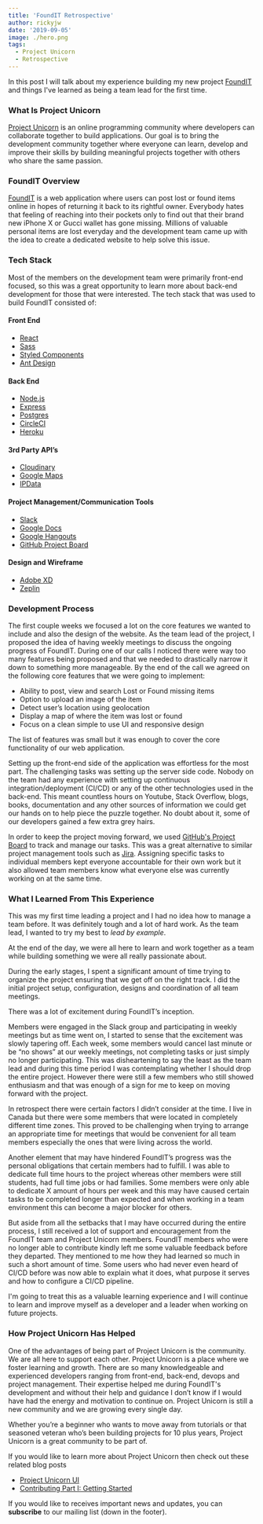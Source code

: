 ```yaml
---
title: 'FoundIT Retrospective'
author: rickyjw
date: '2019-09-05'
image: ./hero.png
tags:
  - Project Unicorn
  - Retrospective
---
```


In this post I will talk about my experience building my new project [FoundIT](https://foundit.herokuapp.com) and things I've learned as being a team lead for the first time.

### What Is Project Unicorn

[Project Unicorn](https://projectunicorn.net/) is an online programming community where developers can collaborate together to build applications. Our goal is to bring the development community together where everyone can learn, develop and improve their skills by building meaningful projects together with others who share the same passion.

### FoundIT Overview

[FoundIT](https://foundit.herokuapp.com) is a web application where users can post lost or found items online in hopes of returning it back to its rightful owner. Everybody hates that feeling of reaching into their pockets only to find out that their brand new iPhone X or Gucci wallet has gone missing. Millions of valuable personal items are lost everyday and the development team came up with the idea to create a dedicated website to help solve this issue.

### Tech Stack

Most of the members on the development team were primarily front-end focused, so this was a great opportunity to learn more about back-end development for those that were interested. The tech stack that was used to build FoundIT consisted of:

#### Front End

- [React](https://reactjs.org/)
- [Sass](https://sass-lang.com/)
- [Styled Components](https://www.styled-components.com/)
- [Ant Design](https://ant.design/)

#### Back End

- [Node.js](https://nodejs.org/en/)
- [Express](https://expressjs.com/)
- [Postgres](https://www.postgresql.org/)
- [CircleCI](https://circleci.com/)
- [Heroku](https://www.heroku.com/)

#### 3rd Party API’s

- [Cloudinary](https://cloudinary.com/documentation/cloudinary_references)
- [Google Maps](https://developers.google.com/maps/documentation/javascript/tutorial)
- [IPData](https://ipdata.co/)

#### Project Management/Communication Tools

- [Slack](https://slack.com)
- [Google Docs](https://docs.google.com)
- [Google Hangouts](https://hangouts.google.com/webchat/start)
- [GitHub Project Board](https://github.com/features/project-management/)

#### Design and Wireframe

- [Adobe XD](https://www.adobe.com/ca/products/xd.html)
- [Zeplin](https://zeplin.io/)

### Development Process

The first couple weeks we focused a lot on the core features we wanted to include and also the design of the website. As the team lead of the project, I proposed the idea of having weekly meetings to discuss the ongoing progress of FoundIT. During one of our calls I noticed there were way too many features being proposed and that we needed to drastically narrow it down to something more manageable. By the end of the call we agreed on the following core features that we were going to implement:

- Ability to post, view and search Lost or Found missing items
- Option to upload an image of the item
- Detect user’s location using geolocation
- Display a map of where the item was lost or found
- Focus on a clean simple to use UI and responsive design

The list of features was small but it was enough to cover the core functionality of our web application.

Setting up the front-end side of the application was effortless for the most part. The challenging tasks was setting up the server side code. Nobody on the team had any experience with setting up continuous integration/deployment (CI/CD) or any of the other technologies used in the back-end. This meant countless hours on Youtube, Stack Overflow, blogs, books, documentation and any other sources of information we could get our hands on to help piece the puzzle together. No doubt about it, some of our developers gained a few extra grey hairs.

In order to keep the project moving forward, we used [GitHub's Project Board](https://github.com/features/project-management/) to track and manage our tasks. This was a great alternative to similar project management tools such as [Jira](https://www.atlassian.com/software/jira). Assigning specific tasks to individual members kept everyone accountable for their own work but it also allowed team members know what everyone else was currently working on at the same time.

### What I Learned From This Experience

This was my first time leading a project and I had no idea how to manage a team before. It was definitely tough and a lot of hard work. As the team lead, I wanted to try my best to _lead by example_.

At the end of the day, we were all here to learn and work together as a team while building something we were all really passionate about.

During the early stages, I spent a significant amount of time trying to organize the project ensuring that we get off on the right track. I did the initial project setup, configuration, designs and coordination of all team meetings.

There was a lot of excitement during FoundIT’s inception.

Members were engaged in the Slack group and participating in weekly meetings but as time went on, I started to sense that the excitement was slowly tapering off. Each week, some members would cancel last minute or be “no shows” at our weekly meetings, not completing tasks or just simply no longer participating. This was disheartening to say the least as the team lead and during this time period I was contemplating whether I should drop the entire project. However there were still a few members who still showed enthusiasm and that was enough of a sign for me to keep on moving forward with the project.

In retrospect there were certain factors I didn’t consider at the time. I live in Canada but there were some members that were located in completely different time zones. This proved to be challenging when trying to arrange an appropriate time for meetings that would be convenient for all team members especially the ones that were living across the world.

Another element that may have hindered FoundIT’s progress was the personal obligations that certain members had to fulfill. I was able to dedicate full time hours to the project whereas other members were still students, had full time jobs or had families. Some members were only able to dedicate X amount of hours per week and this may have caused certain tasks to be completed longer than expected and when working in a team environment this can become a major blocker for others.

But aside from all the setbacks that I may have occurred during the entire process, I still received a lot of support and encouragement from the FoundIT team and Project Unicorn members. FoundIT members who were no longer able to contribute kindly left me some valuable feedback before they departed. They mentioned to me how they had learned so much in such a short amount of time. Some users who had never even heard of CI/CD before was now able to explain what it does, what purpose it serves and how to configure a CI/CD pipeline.

I'm going to treat this as a valuable learning experience and I will continue to learn and improve myself as a developer and a leader when working on future projects.

### How Project Unicorn Has Helped

One of the advantages of being part of Project Unicorn is the community. We are all here to support each other. Project Unicorn is a place where we foster learning and growth. There are so many knowledgeable and experienced developers ranging from front-end, back-end, devops and project management. Their expertise helped me during FoundIT's development and without their help and guidance I don’t know if I would have had the energy and motivation to continue on. Project Unicorn is still a new community and we are growing every single day.

Whether you’re a beginner who wants to move away from tutorials or that seasoned veteran who’s been building projects for 10 plus years, Project Unicorn is a great community to be part of.

If you would like to learn more about Project Unicorn then check out these related blog posts

- [Project Unicorn UI](https://projectunicorn.net/blog/project-unicorn-ui/)
- [Contributing Part I: Getting Started](https://projectunicorn.net/blog/contributing-part-i-getting-started/)

If you would like to receives important news and updates, you can **subscribe** to our mailing list (down in the footer).

